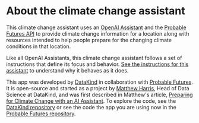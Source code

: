 # About the climate change assistant

This climate change assistant uses an [OpenAI Assistant](https://platform.openai.com/docs/assistants/overview) and the [Probable Futures API](docs.probablefutures.org/api) to provide climate change information for a location along with resources intended to help people prepare for the changing climate conditions in that location.

Like all OpenAI Assistants, this climate change assistant follows a set of instructions that define its focus and behavior. [See the instructions for this assistant](https://github.com/Probable-Futures/climate-change-assistant/blob/main/app/create_assistant.py#L53) to understand why it behaves as it does.

This app was developed by [DataKind](https://www.datakind.org/) in collaboration with [Probable Futures](https://probablefutures.org/). It is open-source and started as a project by [Matthew Harris](https://www.linkedin.com/in/matthew-harris-4018865/), Head of Data Science at DataKind, and was first described in Matthew's article, [Preparing for Climate Change with an AI Assistant](https://towardsdatascience.com/preparing-for-climate-change-with-an-ai-assistant-cdceb5ce4426). To explore the code, see the [DataKind repository](https://github.com/datakind/climate-change-assistant) or see the code the app you are using now in the [Probable Futures repository](https://github.com/Probable-Futures/climate-change-assistant). 
